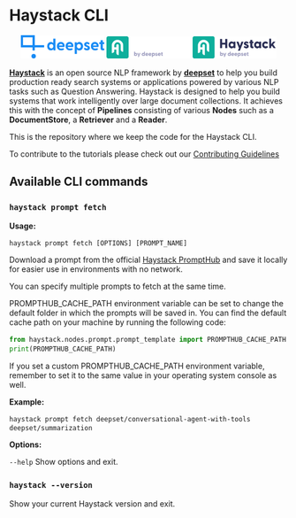 # Haystack CLI

<p align="center" float="left">
  <img alt="" src="https://raw.githubusercontent.com/deepset-ai/.github/main/deepset-logo-colored.png" width="30%"/>
  <img alt="" src="https://raw.githubusercontent.com/deepset-ai/.github/main/haystack-logo-colored-on-dark.png#gh-dark-mode-only" width="30%"/>
  <img alt="" src="https://raw.githubusercontent.com/deepset-ai/.github/main/haystack-logo-colored.png#gh-light-mode-only" width="30%"/>
</p>

<strong><a href="https://github.com/deepset-ai/haystack">Haystack</a></strong> is an open source NLP framework by <strong><a href="https://deepset.ai">deepset</a></strong> to help you build production ready search systems or applications powered by various NLP tasks such as Question Answering. Haystack is designed to help you build systems that work intelligently over large document collections. It achieves this with the concept of <strong>Pipelines</strong> consisting of various <strong>Nodes</strong> such as a <strong>DocumentStore</strong>, a <strong>Retriever</strong> and a <strong>Reader</strong>.


This is the repository where we keep the code for the Haystack CLI.

To contribute to the tutorials please check out our [Contributing Guidelines](./Contributing.md)

## Available CLI commands

### `haystack prompt fetch`

**Usage:**

```
haystack prompt fetch [OPTIONS] [PROMPT_NAME]
```

Download a prompt from the official [Haystack PromptHub](https://prompthub.deepset.ai/) and save it locally
for easier use in environments with no network.

You can specify multiple prompts to fetch at the same time.

PROMPTHUB_CACHE_PATH environment variable can be set to change the default
folder in which the prompts will be saved in. You can find the default cache path on your machine by running the following code:

  ``` python
  from haystack.nodes.prompt.prompt_template import PROMPTHUB_CACHE_PATH
  print(PROMPTHUB_CACHE_PATH)
  ```

If you set a custom PROMPTHUB_CACHE_PATH environment variable, remember to set it to the same value in your operating system console as well.

**Example:**

```
haystack prompt fetch deepset/conversational-agent-with-tools deepset/summarization
```

**Options:**

`--help`  Show options and exit.

### `haystack --version`

  Show your current Haystack version and exit.